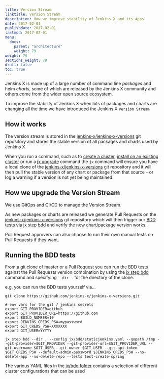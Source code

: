 ```yaml
---
title: Version Stream
linktitle: Version Stream
description: How we improve stability of Jenkins X and its Apps
date: 2017-02-01
publishdate: 2017-02-01
lastmod: 2017-02-01
menu:
  docs:
    parent: "architecture"
    weight: 79
weight: 79
sections_weight: 79
draft: false
toc: true
---
```


Jenkins X is made up of a large number of command line _packages_ and helm _charts_, some of which are released by the Jenkins X community and others come from the wider open source ecosystem.

To improve the stability of Jenkins X when lots of packages and charts are changing all the time we have introduced the Jenkins X `Version Stream`


## How it works

The version stream is stored in the [jenkins-x/jenkins-x-versions](https://github.com/jenkins-x/jenkins-x-versions) git repository and stores the stable version of all packages and charts used by Jenkins X.

When you run a command, such as to [create a cluster](/getting-started/create-cluster/), [install on an existing cluster](/getting-started/install-on-cluster/) or run a [jx upgrade](/commands/jx_upgrade/) command the `jx` command will ensure you have a local clone of the  [jenkins-x/jenkins-x-versions](https://github.com/jenkins-x/jenkins-x-versions) git repository and it will then pull the stable version of any chart or package from that source - or log a warning if a version is not yet being maintained.

## How we upgrade the Version Stream

We use GitOps and CI/CD to manage the Version Stream.

As new packages or charts are released we generate Pull Requests on the [jenkins-x/jenkins-x-versions](https://github.com/jenkins-x/jenkins-x-versions) git repository which will then trigger our [BDD tests](https://github.com/jenkins-x/bdd-jx) via [jx step bdd](/commands/jx_step_bdd/) and verify the new chart/package version works.

Pull Request approvers can also choose to run their own manual tests on Pull Requests if they want. 

## Running the BDD tests

From a git clone of master or a Pull Request you can run the BDD tests against the Pull Requests version combination by using the [jx step bdd](/commands/jx_step_bdd/) command and specifying `--dir .` for the directory of the clone.

e.g. you can run the BDD tests yourself via...

```shell 
git clone https://github.com/jenkins-x/jenkins-x-versions.git

# env vars for the git / jenkins secrets
export GIT_PROVIDER=github
export GIT_PROVIDER_URL=https://github.com
export BUILD_NUMBER=10
export JENKINS_CREDS_PSW=mypassword
export GIT_CREDS_PSW=XXXXXXX
export GIT_USER=YYYYY

jx step bdd --dir . --config jx/bdd/staticjenkins.yaml --gopath /tmp --git-provider=$GIT_PROVIDER --git-provider-url=$GIT_PROVIDER_URL --git-username $GIT_USER --git-owner $GIT_USER --git-api-token $GIT_CREDS_PSW --default-admin-password $JENKINS_CREDS_PSW --no-delete-app --no-delete-repo --tests test-create-spring
```

The various YAML files in the [jx/bdd folder](https://github.com/jenkins-x/jenkins-x-versions/tree/master/jx/bdd) contains a selection of different cluster configurations that can be used
